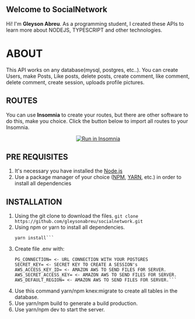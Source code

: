 ## Welcome to SocialNetwork

Hi! I'm **Gleyson Abreu**. As a programming student, I created these APIs to learn more about NODEJS, TYPESCRIPT and other technologies. 

# ABOUT

This API works on any database(mysql, postgres, etc..). You can create Users, make Posts, Like posts, delete posts, create comment, like comment, delete comment, create session, uploads profile pictures.
## ROUTES

You can use **Insomnia** to create your routes, but there are other software to do this, make you choice.
Click the button below to import all routes to your Insomnia.
<p  align="center">
<a  href="https://insomnia.rest/run/?label=SocialNetwork&uri=https%3A%2F%2Fgist.githubusercontent.com%2Fgleysonabreu%2F6dfde7ab6f7bad5c3d5f25556bb04a3e%2Fraw%2F8cf4685c8a45055ecbedd503cf579aff32c4d1fb%2FInsomnia_2020-07-08.har"  target="_blank"><img  src="https://insomnia.rest/images/run.svg"  alt="Run in Insomnia"></a>
</p>

## PRE REQUISITES 

1. It's necessary you have installed the [Node.js](https://nodejs.org/en/)
2. Use a package manager of your choice ([NPM](https://www.npmjs.com/), [YARN](https://yarnpkg.com/), etc.) in order to install all dependencies

## INSTALLATION

1. Using the git clone to download the files.
    ```git clone https://github.com/gleysonabreu/socialnetwork.git```
2. Using npm or yarn to install all dependencies.
    ```npm install
    yarn install```
3. Create file .env with:
    ```PORT=3333 <- DEFAULT
    PG_CONNECTION= <- URL CONNECTION WITH YOUR POSTGRES
    SECRET_KEY= <- SECRET KEY TO CREATE A SESSION's
    AWS_ACCESS_KEY_ID= <- AMAZON AWS TO SEND FILES FOR SERVER.
    AWS_SECRET_ACCESS_KEY= <- AMAZON AWS TO SEND FILES FOR SERVER.
    AWS_DEFAULT_REGION= <- AMAZON AWS TO SEND FILES FOR SERVER.```
5. Use this command yarn/npm knex:migrate to create all tables in the database.
6. Use yarn/npm build to generate a build production.
7. Use yarn/npm dev to start the server.
